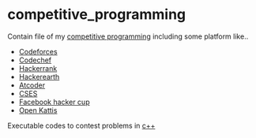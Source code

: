 # competitive_programming
Contain file of my [competitive programming](https://en.wikipedia.org/wiki/Competitive_programming) including some platform like..
- [Codeforces](https://codeforces.com/)
- [Codechef](https://www.codechef.com/)
- [Hackerrank](https://www.hackerrank.com/)
- [Hackerearth](https://www.hackerearth.com/)
- [Atcoder](https://atcoder.jp/home)
- [CSES](https://cses.fi/problemset/)
- [Facebook hacker cup](https://www.facebook.com/codingcompetitions/hacker-cup)
- [Open Kattis](https://open.kattis.com/)


Executable codes to contest problems in [c++](https://medium.com/sololearn/reasons-to-love-c-11c7c2f23d88)
